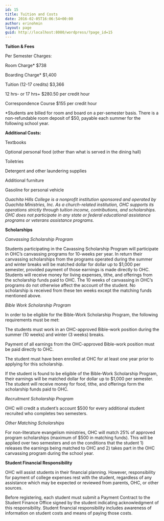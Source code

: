 ```yaml
---
id: 15
title: Tuition and Costs
date: 2016-02-05T16:06:54+00:00
author: erinohmin
layout: page
guid: http://localhost:8080/wordpress/?page_id=15
---
```

**Tuition & Fees**

Per Semester Charges:
  
Room Charge* $738
  
Boarding Charge* $1,400
  
Tuition (12-17 credits) $3,366
  
12 hrs- or 17 hrs+ $280.50 per credit hour
  
Correspondence Course $155 per credit hour

*Students are billed for room and board on a per-semester basis. There is a non-refundable room deposit of $50, payable each summer for the following school year.

**Additional Costs:**

Textbooks
  
Optional personal food (other than what is served in the dining hall)
  
Toiletries
  
Detergent and other laundering supplies
  
Additional furniture
  
Gasoline for personal vehicle

_Ouachita Hills College is a nonprofit institution sponsored and operated by Ouachita Ministries, Inc. As a church-related institution, OHC supports its operations strictly through tuition income, contributions, and scholarships. OHC does not participate in any state or federal educational assistance programs or veterans assistance programs._

**Scholarships**

_Canvassing Scholarship Program_
  
Students participating in the Cavassing Scholarship Program will participate in OHC’s canvassing programs for 10-weeks per year. In return their canvassing scholarships from the programs operated during the summer and winter breaks will be matched dollar for dollar up to $1,000 per semester, provided payment of those earnings is made directly to OHC. Students will receive money for living expenses, tithe, and offerings from the scholarship funds paid to OHC. The 10 weeks of canvassing in OHC’s programs do not otherwise affect the account of the student. No scholarship is received from these ten weeks except the matching funds mentioned above.

_Bible Work Scholarship Program_
  
In order to be eligible for the Bible-Work Scholarship Program, the following requirements must be met:

The students must work in an OHC-approved Bible-work position during the summer (10 weeks) and winter (3 weeks) breaks.

Payment of all earnings from the OHC-approved Bible-work position must be paid directly to OHC.
  
The student must have been enrolled at OHC for at least one year prior to applying for this scholarship.

If the student is found to be eligible of the Bible-Work Scholarship Program, their earnings will be matched dollar for dollar up to $1,000 per semester. The student will receive money for food, tithe, and offerings form the scholarship funds paid to OHC.

_Recruitment Scholarship Program_
  
OHC will credit a student’s account $500 for every additional student recruited who completes two semesters.

_Other Matching Scholarships_
  
For non-literature evangelism ministries, OHC will match 25% of approved program scholarships (maximum of $500 in matching funds). This will be applied over two semesters and on the conditions that the student 1) releases the earnings being matched to OHC and 2) takes part in the OHC canvassing program during the school year.

**Student Financial Responsibility**

OHC will assist students in their financial planning. However, responsibility for payment of college expenses rest with the student, regardless of any assistance which may be expected or reviewed from parents, OHC, or other sources.

Before registering, each student must submit a Payment Contract to the Student Finance Office signed by the student indicating acknowledgment of this responsibility. Student financial responsibility includes awareness of information on student costs and means of paying those costs.